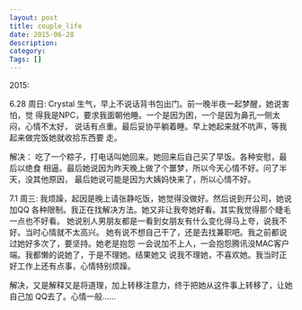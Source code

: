 ```yaml
---
layout: post
title: couple_life
date: 2015-06-28
description:
category:
Tags: []
---
```


2015:

6.28 周日: Crystal 生气，早上不说话背书包出门。前一晚半夜一起梦醒，她说害怕，觉
得我是NPC，要求我面朝他睡。一个是因为困，一个是因为鼻孔一侧太闷，心情不太好，
说话有点重。最后妥协平躺着睡。早上她起来就不吭声，等我起来做完饭她就收拾东西要
走。

解决： 吃了一个粽子，打电话叫她回来。她回来后自己买了早饭。各种安慰，最后以绝食
相逼。最后她说因为昨天晚上做了个噩梦，所以今天心情不好。问了半天，没其他原因，
最后她说可能是因为大姨妈快来了，所以心情不好。


7.1 周三: 我烦躁，起因是晚上请张静吃饭，她觉得没做好。然后说到开公司，她说加QQ
各种限制。我正在找解决方法。她又非让我夸她好看。其实我觉得那个睫毛一点也不好看。
她说别人男朋友都是一看到女朋友有什么变化得马上夸，说我不好。当时心情就不太高兴。
她有说不想自己干了，还是去找兼职吧。我之前都说过她好多次了，要坚持。她老是抱怨
一会说加不上人，一会抱怨腾讯没MAC客户端。我都懒的说她了，于是不理她。结果她又
说我不理她，不喜欢她。我当时正好工作上还有点事，心情特别烦躁。

解决，又是解释又是将道理，加上转移注意力，终于把她从这件事上转移了，让她自己加
QQ去了。心情一般……
